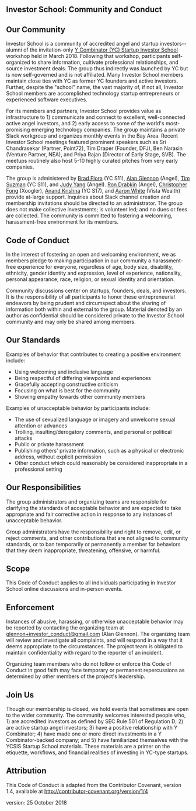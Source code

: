 ## Investor School: Community and Conduct

## Our Community

Investor School is a community of accredited angel and startup investors--alumni of the invitation-only [Y Combinator (YC) Startup Investor School](https://investor.startupschool.org/) workshop held in March 2018. Following that workshop, participants self-organized to share information, cultivate professional relationships, and source investment deals. The group thus indirectly was launched by YC but is now self-governed and is not affiliated. Many Investor School members maintain close ties with YC as former YC founders and active investors. Further, despite the "school" name, the vast majority of, if not all, Investor School members are accomplished technology startup entrepreneurs or experienced software executives.
  
For its members and partners, Investor School provides value as infrastructure to 1) communicate and connect to excellent, well-connected active angel investors, and 2) early access to some of the world's most-promising emerging technology companies. The group maintains a private Slack workgroup and organizes monthly events in the Bay Area. Recent Investor School meetings featured prominent speakers such as Sri Chandrasekar (Partner, Point72), Tim Draper (Founder, DFJ), Ben Narasin (Venture Partner, NEA), and Priya Rajan (Director of Early Stage, SVB). The meetups routinely also host 5-10 highly curated pitches from very early companies. 
  
The group is administered by [Brad Flora](https://angel.co/brad-flora) (YC S11), [Alan Glennon](https://angel.co/glennon) (Angel), [Tim Suzman](https://angel.co/tim-s) (YC S11), and [Judy Yang](https://angel.co/judy-yang) (Angel). [Ron Drabkin](https://angel.co/ron-drabkin) (Angel), [Christopher Fong](https://angel.co/christopher-fong) (Xoogler), [Anand Krishna](https://angel.co/anand108) (YC S17), and [Aaron White](http://www.vistawealth.com/our-team/aaron-white) (Vista Wealth) provide at-large support. Inquiries about Slack channel creation and membership invitations should be directed to an administrator. The group does not make collective investments; is volunteer led; and no dues or fees are collected. The community is committed to fostering a welcoming, harassment-free environment for its members.

## Code of Conduct

In the interest of fostering an open and welcoming environment, we as members pledge to making participation in our community a harassment-free experience for everyone, regardless of age, body size, disability, ethnicity, gender identity and expression, level of experience, nationality, personal appearance, race, religion, or sexual identity and orientation.

Community discussions center on startups, founders, deals, and investors. It is the responsibility of all participants to honor these entrepreneurial endeavors by being prudent and circumspect about the sharing of information both within and external to the group. Material denoted by an author as confidential should be considered private to the Investor School community and may only be shared among members.  

## Our Standards

Examples of behavior that contributes to creating a positive environment include:

* Using welcoming and inclusive language
* Being respectful of differing viewpoints and experiences
* Gracefully accepting constructive criticism
* Focusing on what is best for the community
* Showing empathy towards other community members

Examples of unacceptable behavior by participants include:

* The use of sexualized language or imagery and unwelcome sexual attention or advances
* Trolling, insulting/derogatory comments, and personal or political attacks
* Public or private harassment
* Publishing others' private information, such as a physical or electronic address, without explicit permission
* Other conduct which could reasonably be considered inappropriate in a professional setting

## Our Responsibilities

The group administrators and organizing teams are responsible for clarifying the standards of acceptable behavior and are expected to take appropriate and fair corrective action in response to any instances of unacceptable behavior.

Group administrators have the responsibility and right to remove, edit, or reject comments, and other contributions that are not aligned to community standards, or to ban temporarily or permanently a member for behaviors that they deem inappropriate, threatening, offensive, or harmful.

## Scope

This Code of Conduct applies to all individuals participating in Investor School online discussions and in-person events.

## Enforcement

Instances of abusive, harassing, or otherwise unacceptable behavior may be reported by contacting the organizing team at glennon+investor_conduct@gmail.com (Alan Glennon). The organizing team will review and investigate all complaints, and will respond in a way that it deems appropriate to the circumstances. The project team is obligated to maintain confidentiality with regard to the reporter of an incident.

Organizing team members who do not follow or enforce this Code of Conduct in good faith may face temporary or permanent repercussions as determined by other members of the project's leadership.

## Join Us  

Though our membership is closed, we hold events that sometimes are open to the wider community. The community welcomes interested people who, 1) are accredited investors as defined by SEC Rule 501 of Regulation D; 2) are active startup angel investors; 3) have a positive relationship with Y Combinator; 4) have made one or more direct investments in a Y Combinator-backed company; and 5) have familiarized themselves with the YCSIS Startup School materials. These materials are a primer on the etiquette, workflows, and financial realities of investing in YC-type startups.

## Attribution

This Code of Conduct is adapted from the Contributor Covenant, version 1.4, available at http://contributor-covenant.org/version/1/4  
  
version: 25 October 2018
